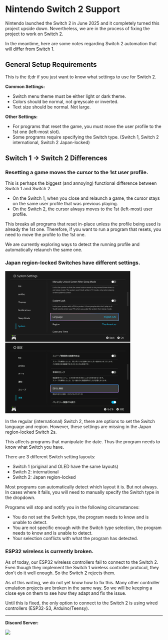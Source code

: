 # Nintendo Switch 2 Support

Nintendo launched the Switch 2 in June 2025 and it completely turned this project upside down.
Nevertheless, we are in the process of fixing the project to work on Switch 2.

In the meantime, here are some notes regarding Switch 2 automation that will differ from Switch 1.

## General Setup Requirements

This is the tl;dr if you just want to know what settings to use for Switch 2.

**Common Settings:**
- Switch menu theme must be either light or dark theme.
- Colors should be normal, not greyscale or inverted.
- Text size should be normal. Not large.

**Other Settings:**
- For programs that reset the game, you must move the user profile to the 1st one (left-most slot).
- Some programs require specifying the Switch type. (Switch 1, Switch 2 international, Switch 2 Japan-locked)


## Switch 1 -> Switch 2 Differences


### Resetting a game moves the cursor to the 1st user profile.

This is perhaps the biggest (and annoying) functional difference between Switch 1 and Switch 2.

- On the Switch 1, when you close and relaunch a game, the cursor stays on the same user profile that was previous playing.
- On the Switch 2, the cursor always moves to the 1st (left-most) user profile.

This breaks all programs that reset in-place unless the profile being used is already the 1st one.
Therefore, if you want to run a program that resets, you need to move the profile to the 1st one.

We are currently exploring ways to detect the running profile and automatically relaunch the same one.


### Japan region-locked Switches have different settings.

<img src="images/Switch2Menu-International.png" width="400">
<img src="images/Switch2Menu-JapanLocked.png" width="400">

In the regular (international) Switch 2, there are options to set the Switch language and region.
However, these settings are missing in the Japan region-locked Switch 2s.

This affects programs that manipulate the date. Thus the program needs to know what Switch you have.

There are 3 different Switch setting layouts:
- Switch 1 (original and OLED have the same layouts)
- Switch 2: international
- Switch 2: Japan region-locked

Most programs can automatically detect which layout it is. But not always.
In cases where it fails, you will need to manually specify the Switch type in the dropdown.

Programs will stop and notify you in the following circumstances:
- You do not set the Switch type, the program needs to know and is unable to detect.
- You are not specific enough with the Switch type selection, the program needs to know and is unable to detect.
- Your selection conflicts with what the program has detected.



### ESP32 wireless is currently broken.

As of today, our ESP32 wireless controllers fail to connect to the Switch 2. Even though they implement the Switch 1 wireless controller protocol, they don't do it well enough. So the Switch 2 rejects them.

As of this writing, we do not yet know how to fix this. Many other controller emulation projects are broken in the same way. So we will be keeping a close eye on them to see how they adapt and fix the issue.

Until this is fixed, the only option to connect to the Switch 2 is using wired controllers (ESP32-S3, Arduino/Teensy).



<hr>

**Discord Server:** 

[<img src="https://canary.discordapp.com/api/guilds/695809740428673034/widget.png?style=banner2">](https://discord.gg/cQ4gWxN)

